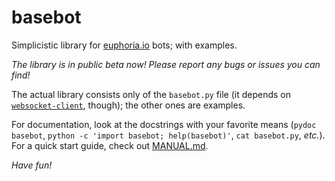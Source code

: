 # basebot

Simplicistic library for [euphoria.io](http://euphoria.io/) bots;
with examples.

*The library is in public beta now! Please report any bugs or issues
you can find!*

The actual library consists only of the `basebot.py` file (it depends
on [`websocket-client`](http://pypi.python.org/pypi/websocket-client/),
though); the other ones are examples.

For documentation, look at the docstrings with your favorite means
(`pydoc basebot`, `python -c 'import basebot; help(basebot)'`,
`cat basebot.py`, *etc.*). For a quick start guide, check out
[MANUAL.md](MANUAL.md).

*Have fun!*
